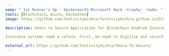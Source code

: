 ```yaml
---
name: " 1st Runner's Up - Hackerearth Microsoft Hack :trophy: :tada: "
tools: [Blockchain, Azure, Hackathon]
image: https://github.com/festivitymishra/festivitymishra.github.io/blob/master/_projects/figures/Ideation.jpg?raw=true

description: Share to Secure Application for Blockchain Enabled Insurance on Azure Blockchain Workbench.

Insurance systems need a reform. First, we need to digitize and securely share claims data and other associated data (health records for health insurance, automobile records for auto insurance, etc.) across stakeholders. Second, we need to codify business rules and automate claims processing, such that payments are automatically and quickly transferred when claims are verified. 

external_url: https://github.com/festivitymishra/Share-To-Secure/
---
```

